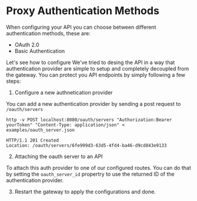 # Proxy Authentication Methods

When configuring your API you can choose between different authentication methods, these are:

* OAuth 2.0
* Basic Authentication

Let's see how to configure 
We've tried to desing the API in a way that authentication provider are simple to setup 
and completely decoupled from the gateway. You can protect you API endpoints by simply 
following a few steps:

1. Configure a new authnetication provider

You can add a new authentication provider by sending a post request to `/oauth/servers`

```
http -v POST localhost:8080/oauth/servers "Authorization:Bearer yourToken" "Content-Type: application/json" < examples/oauth_server.json

HTTP/1.1 201 Created
Location: /oauth/servers/6fe999d3-63d5-4fd4-ba46-d9cd843e9133
```

2. Attaching the oauth server to an API

To attach this auth provider to one of our configured routes. You can do that by setting the
`oauth_server_id` propertry to use the returned ID of the authentication provider.

3. Restart the gateway to apply the configurations and done.

